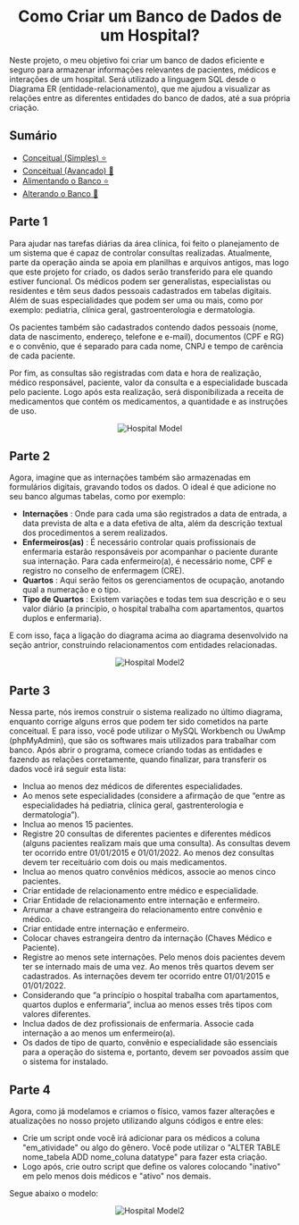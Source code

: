 # <div align=center> Como Criar um Banco de Dados de um Hospital? </div>

Neste projeto, o meu objetivo foi criar um banco de dados eficiente e seguro para armazenar informações relevantes de pacientes, médicos e interações de um hospital. Será utilizado a linguagem SQL desde o Diagrama ER (entidade-relacionamento), que me ajudou a visualizar as relações entre as diferentes entidades do banco de dados, até a sua própria criação.

## Sumário

- [Conceitual (Simples) ⭐️](#parte-1)
- [Conceitual (Avançado) 🌻](#parte-2)
- [Alimentando o Banco ⭐️](#parte-3)
- [Alterando o Banco 🌻](#parte-4)

## Parte 1

Para ajudar nas tarefas diárias da área clínica, foi feito o planejamento de um sistema que é capaz de controlar consultas realizadas. Atualmente, parte da operação ainda se apoia em planilhas e arquivos antigos, mas logo que este projeto for criado, os dados serão transferido para ele quando estiver funcional. Os médicos podem ser generalistas, especialistas ou residentes e têm seus dados pessoais cadastrados em tabelas digitais. Além de suas especialidades que podem ser uma ou mais, como por exemplo: pediatria, clínica geral, gastroenterologia e dermatologia.

Os pacientes também são cadastrados contendo dados pessoais (nome, data de nascimento, endereço, telefone e e-mail), documentos (CPF e RG) e o convênio, que é separado para cada nome, CNPJ e tempo de carência de cada paciente.

Por fim, as consultas são registradas com data e hora de realização, médico responsável, paciente, valor da consulta e a especialidade buscada pelo paciente. Logo após esta realização, será disponibilizada a receita de medicamentos que contém os medicamentos, a quantidade e as instruções de uso.

<div align=center>
  <img src="https://github.com/DvlprMatheus/SQL-Hospital/assets/125493286/f1feab9c-9de3-4d90-8594-54a3458ef325" alt="Hospital Model">
</div>

## Parte 2

Agora, imagine que as internações também são armazenadas em formulários digitais, gravando todos os dados. O ideal é que adicione no seu banco algumas tabelas, como por exemplo:

- <b>Internações</b> : Onde para cada uma são registrados a data de entrada, a data prevista de alta e a data efetiva de alta, além da descrição textual dos procedimentos a serem realizados.
- <b>Enfermeiros(as)</b> : É necessário controlar quais profissionais de enfermaria estarão responsáveis por acompanhar o paciente durante sua internação. Para cada enfermeiro(a), é necessário nome, CPF e registro no conselho de enfermagem (CRE).
- <b>Quartos</b> : Aqui serão feitos os gerenciamentos de ocupação, anotando qual a numeração e o tipo.
- <b>Tipo de Quartos</b> : Existem variações e todas tem sua descrição e o seu valor diário (a princípio, o hospital trabalha com apartamentos, quartos duplos e enfermaria).

E com isso, faça a ligação do diagrama acima ao diagrama desenvolvido na seção antrior, construindo relacionamentos com entidades relacionadas.

<div align=center>
  <img src="https://github.com/DvlprMatheus/SQL-Hospital/assets/125493286/bff7fecc-de33-41c8-a028-a9671bf7ab94" alt="Hospital Model2">
</div>

## Parte 3

Nessa parte, nós iremos construir o sistema realizado no último diagrama, enquanto corrige alguns erros que podem ter sido cometidos na parte conceitual. E para isso, você pode utilizar o MySQL Workbench ou UwAmp (phpMyAdmin), que são os softwares mais utilizados para trabalhar com banco. Após abrir o programa, comece criando todas as entidades e fazendo as relações corretamente, quando finalizar, para transferir os dados você irá seguir esta lista:

- Inclua ao menos dez médicos de diferentes especialidades.
- Ao menos sete especialidades (considere a afirmação de que “entre as especialidades há pediatria, clínica geral, gastrenterologia e dermatologia”).
- Inclua ao menos 15 pacientes.
- Registre 20 consultas de diferentes pacientes e diferentes médicos (alguns pacientes realizam mais que uma consulta). As consultas devem ter ocorrido entre 01/01/2015 e 01/01/2022. Ao menos dez consultas devem ter receituário com dois ou mais medicamentos.
- Inclua ao menos quatro convênios médicos, associe ao menos cinco pacientes.
- Criar entidade de relacionamento entre médico e especialidade.
- Criar Entidade de relacionamento entre internação e enfermeiro.
- Arrumar a chave estrangeira do relacionamento entre convênio e médico.
- Criar entidade entre internação e enfermeiro.
- Colocar chaves estrangeira dentro da internação (Chaves Médico e Paciente).
- Registre ao menos sete internações. Pelo menos dois pacientes devem ter se internado mais de uma vez. Ao menos três quartos devem ser cadastrados. As internações devem ter ocorrido entre 01/01/2015 e 01/01/2022.
- Considerando que “a princípio o hospital trabalha com apartamentos, quartos duplos e enfermaria”, inclua ao menos esses três tipos com valores diferentes.
- Inclua dados de dez profissionais de enfermaria. Associe cada internação a ao menos um enfermeiro(a).
- Os dados de tipo de quarto, convênio e especialidade são essenciais para a operação do sistema e, portanto, devem ser povoados assim que o sistema for instalado.

## Parte 4

Agora, como já modelamos e criamos o físico, vamos fazer alterações e atualizações no nosso projeto utilizando alguns códigos e entre eles:

- Crie um script onde você irá adicionar para os médicos a coluna "em_atividade" ou algo do gênero. Você pode utilizar o "ALTER TABLE nome_tabela ADD nome_coluna datatype" para fazer esta criação.
- Logo após, crie outro script que define os valores colocando "inativo" em pelo menos dois médicos e "ativo" nos demais.

Segue abaixo o modelo:

<div align=center>
  <img src="https://github.com/DvlprMatheus/JavaScript/assets/125493286/c7901182-05e5-454c-b3af-29154da66d34" alt="Hospital Model2">
</div>

